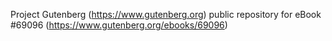 Project Gutenberg (https://www.gutenberg.org) public repository for
eBook #69096 (https://www.gutenberg.org/ebooks/69096)
